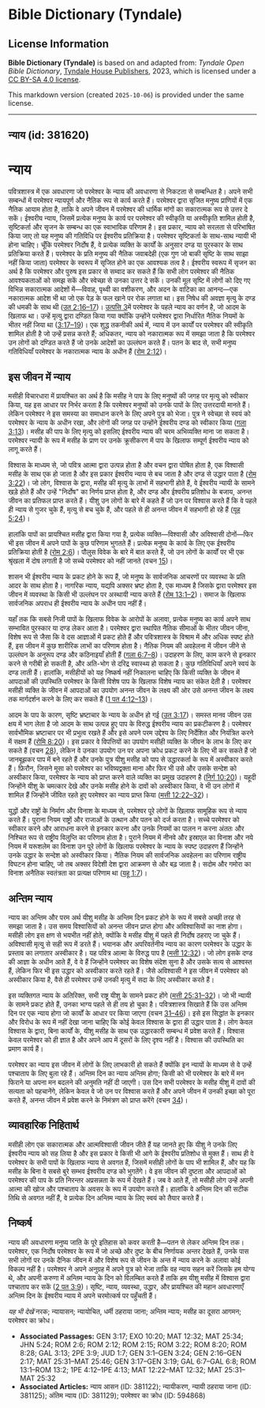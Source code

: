 # Bible Dictionary (Tyndale)

## License Information

**Bible Dictionary (Tyndale)** is based on and adapted from: _Tyndale Open Bible Dictionary_, [Tyndale House Publishers](https://tyndaleopenresources.com/), 2023, which is licensed under a [CC BY-SA 4.0 license](https://creativecommons.org/licenses/by-sa/4.0/legalcode.en).

This markdown version (created `2025-10-06`) is provided under the same license.



--------------------------------

## न्याय (id: 381620)

न्याय
=====

पवित्रशास्त्र में एक अवधारणा जो परमेश्वर के न्याय की अवधारणा से निकटता से सम्बन्धित है। अपने सभी सम्बन्धों में परमेश्वर न्यायपूर्ण और नैतिक रूप से कार्य करते हैं। परमेश्वर द्वारा सृजित मनुष्य प्राणियों में एक नैतिक आयाम होता है, ताकि वे अपने जीवन में परमेश्वर की धार्मिक मांगों का सकारात्मक रूप से उत्तर दे सकें। ईश्वरीय न्याय, जिसमें प्रत्येक मनुष्य के कार्य पर परमेश्वर की स्वीकृति या अस्वीकृति शामिल होती है, सृष्टिकर्ता और सृजन के सम्बन्ध का एक स्वाभाविक परिणाम है। इस प्रकार, न्याय को सरलता से परिभाषित किया जाए तो यह मनुष्य की गतिविधि पर ईश्वरीय प्रतिक्रिया है। परमेश्वर सृष्टिकर्ता के साथ\-साथ न्यायी भी होना चाहिए। चूँकि परमेश्वर निर्दोष हैं, वे प्रत्येक व्यक्ति के कार्यों के अनुसार दण्ड या पुरस्कार के साथ प्रतिक्रिया करते हैं। परमेश्वर के प्रति मनुष्य की नैतिक जवाबदेही (एक गुण जो बाकी सृष्टि के साथ साझा नहीं किया जाता) परमेश्वर के स्वरूप में सृजित होने का एक आवश्यक तत्व है। ईश्वरीय स्वरूप में सृजन का अर्थ है कि परमेश्वर और पुरुष इस प्रकार से सम्वाद कर सकते हैं कि सभी लोग परमेश्वर की नैतिक आवश्यकताओं को समझ सकें और स्वेच्छा से उनका उत्तर दे सकें। उनकी मूल सृष्टि में लोगों को दिए गए विभिन्न सकारात्मक आदेशों में—विवाह, पृथ्वी का वशीकरण, और अदन के वाटिका का आनन्द—एक नकारात्मक आदेश भी था जो एक पेड़ के फल खाने पर रोक लगाता था। इस निषेध की अवज्ञा मृत्यु के दण्ड की धमकी के साथ थी ([उत 2:16–17](https://ref.ly/Gen2:16-Gen2:17))। [उत्पत्ति 3](https://ref.ly/Gen3:1-Gen3:24)में परमेश्वर के पहले न्याय का वर्णन है, जो आदम के खिलाफ था। उन्हें मृत्यु द्वारा दण्डित किया गया क्योंकि उन्होंने परमेश्वर द्वारा निर्धारित नैतिक नियमों के भीतर नहीं जिया था ([3:17–19](https://ref.ly/Gen3:17-Gen3:19))। एक शुद्ध तकनीकी अर्थ में, न्याय में उन कार्यों पर परमेश्वर की स्वीकृति शामिल होती है जो उन्हें प्रसन्न करते हैं; अधिकतर, न्याय को नकारात्मक रूप में समझा जाता है कि परमेश्वर उन लोगों को दण्डित करते हैं जो उनके आदेशों का उल्लंघन करते हैं। पतन के बाद से, सभी मनुष्य गतिविधियाँ परमेश्वर के नकारात्मक न्याय के अधीन हैं ([रोम 2:12](https://ref.ly/Rom2:12))।

इस जीवन में न्याय
-----------------

मसीही विचारधारा में प्रायश्चित का अर्थ है कि मसीह ने पाप के लिए मनुष्यों की जगह पर मृत्यु को स्वीकार किया, यह इस आधार पर निर्भर करता है कि परमेश्वर मनुष्यों को उनके पापों के लिए उत्तरदायी मानते हैं। लेकिन परमेश्वर ने इस समस्या का समाधान करने के लिए अपने पुत्र को भेजा। पुत्र ने स्वेच्छा से स्वयं को परमेश्वर के न्याय के अधीन रखा, और लोगों की जगह पर उन्होंने ईश्वरीय दण्ड को स्वीकार किया ([गला 3:13](https://ref.ly/Gal3:13))। मसीह की पाप के लिए मृत्यु को इसलिए ईश्वरीय न्याय की चरम अभिव्यक्ति माना जा सकता है। परमेश्वर न्यायी के रूप में मसीह के प्राण पर उनके क्रूसीकरण में पाप के खिलाफ सम्पूर्ण ईश्वरीय न्याय को लागू करते हैं।

विश्वास के माध्यम से, जो पवित्र आत्मा द्वारा उत्पन्न होता है और वचन द्वारा पोषित होता है, एक विश्वासी मसीह के साथ एक हो जाता है और इस प्रकार ईश्वरीय न्याय से बच जाता है और दण्ड से उद्धार पाता है ([रोम 3:22](https://ref.ly/Rom3:22))। जो लोग, विश्वास के द्वारा, मसीह की मृत्यु के लाभों में सहभागी होते हैं, वे ईश्वरीय न्यायी के सामने खड़े होते हैं और उन्हें "निर्दोष" का निर्णय प्राप्त होता है, और दण्ड और ईश्वरीय प्रतिशोध के बजाय, अनन्त जीवन का प्रतिफल प्राप्त करते हैं। यीशु उन लोगों के बारे में कहते हैं जो उन पर विश्वास करते हैं कि वे पहले ही न्याय से गुजर चुके हैं, मृत्यु से बच चुके हैं, और पहले से ही अनन्त जीवन में सहभागी हो रहे हैं ([यूह 5:24](https://ref.ly/John5:24))।

हालांकि पापों का प्रायश्चित मसीह द्वारा किया गया है, प्रत्येक व्यक्ति—विश्वासी और अविश्वासी दोनों—फिर भी इस जीवन में अपने पापों के कुछ परिणाम भुगतते हैं। प्रत्येक मनुष्य के कार्य के लिए एक ईश्वरीय प्रतिक्रिया होती है ([रोम 2:6](https://ref.ly/Rom2:6))। पौलुस विवेक के बारे में बात करते हैं, जो उन लोगों के कार्यों पर भी एक श्रृंखला में दोष लगाती है जो सच्चे परमेश्वर को नहीं जानते (वचन [15](https://ref.ly/Rom2:15))।

शासन भी ईश्वरीय न्याय के प्रकट होने के रूप हैं, जो मनुष्य के सार्वजनिक आचरणों पर व्यवस्था के प्रति आदर के साथ होता है। नागरिक न्याय, यद्यपि अक्सर भ्रष्ट होता है, एक माध्यम है जिसके द्वारा परमेश्वर इस जीवन में व्यवस्था के किसी भी उल्लंघन पर अस्थायी न्याय करते हैं ([रोम 13:1–2](https://ref.ly/Rom13:1-Rom13:2))। समाज के खिलाफ सार्वजनिक अपराध ही ईश्वरीय न्याय के अधीन पाप नहीं हैं।

यहाँ तक कि सबसे निजी पापों के खिलाफ विवेक के आरोपों के अलावा, प्रत्येक मनुष्य का कार्य अपने साथ सम्भावित पुरस्कार या दण्ड लेकर आता है। परमेश्वर द्वारा स्थापित नैतिक सीमाओं के भीतर जीवन जीना, विशेष रूप से जैसा कि वे दस आज्ञाओं में प्रकट होते हैं और पवित्रशास्त्र के विश्राम में और अधिक स्पष्ट होते हैं, इस जीवन में कुछ शारीरिक लाभों का परिणाम होता है। नैतिक नियम की अवहेलना में जीवन जीने से उल्लंघन के अनुरूप दण्ड और कठिनाइयाँ होती हैं ([गला 6:7–8](https://ref.ly/Gal6:7-Gal6:8))। उदाहरण के लिए, काम करने से इनकार करने से गरीबी हो सकती है, और अति\-भोग से दरिद्र स्वास्थ्य हो सकता है। कुछ गतिविधियाँ अपने स्वयं के दण्ड लाती हैं। हालांकि, मसीहीयों को यह निष्कर्ष नहीं निकालना चाहिए कि किसी व्यक्ति के जीवन में आपदाओं की उपस्थिति परमेश्वर के किसी विशेष पाप के खिलाफ विशेष न्याय का संकेत देती है। परमेश्वर मसीही व्यक्ति के जीवन में आपदाओं का उपयोग अनन्त जीवन के लक्ष्य की ओर उसे अनन्त जीवन के लक्ष्य तक मार्गदर्शन करने के लिए कर सकते हैं ([1 पत 4:12–13](https://ref.ly/1Pet4:12-1Pet4:13))।

आदम के पाप के कारण, सृष्टि भ्रष्टाचार के न्याय के अधीन हो गई ([उत 3:17](https://ref.ly/Gen3:17))। समस्त मानव जीवन उस क्षय में भाग लेता है जो आदम के साथ उत्पन्न हुए पाप के विरुद्ध ईश्वरीय न्याय का प्रकटीकरण है। परमेश्वर सार्वभौमिक भ्रष्टाचार पर भी प्रभुत्व रखते हैं और इसे अपने परम उद्देश्य के लिए निर्देशित और नियंत्रित करने में सक्षम हैं ([रोमि 8:20](https://ref.ly/Rom8:20))। इस प्रकार वे विपत्तियों का उपयोग मसीही व्यक्ति के जीवन के लाभ के लिए कर सकते हैं (वचन [28](https://ref.ly/Rom8:28)), लेकिन वे उनका उपयोग उन पर अपना क्रोध प्रकट करने के लिए भी कर सकते हैं जो जानबूझकर पाप में बने रहते हैं और उनके पुत्र यीशु मसीह को पाप से उद्धारकर्ता के रूप में अस्वीकार करते हैं। फ़िरौन, जिसने मूसा को परमेश्वर का भविष्यद्वक्ता माना और फिर भी उसे और उसके सन्देश को अस्वीकार किया, परमेश्वर के न्याय को प्राप्त करने वाले व्यक्ति का प्रमुख उदाहरण है ([निर्ग 10:20](https://ref.ly/Exod10:20))। यहूदी जिन्होंने यीशु के चमत्कार देखे और उनके मसीह होने के दावों को अस्वीकार किया, वे भी उन लोगों में शामिल हैं जिन्होंने जीवित रहते हुए परमेश्वर का न्याय प्राप्त किया ([मत्ती 12:22–32](https://ref.ly/Matt12:22-Matt12:32))।

युद्धों और राष्ट्रों के निर्माण और विनाश के माध्यम से, परमेश्वर पूरे लोगों के खिलाफ सामूहिक रूप से न्याय करते हैं। पुराना नियम राष्ट्रों और राजाओं के उत्थान और पतन को दर्ज करता है। सच्चे परमेश्वर को स्वीकार करने और आराधना करने से इनकार करना और उनके नियमों का पालन न करना अंततः और निश्चित रूप से राष्ट्रीय विलुप्ति का परिणाम होता है। पुराने नियम में नीनवे और इस्राएल का विनाश और नये नियम में यरूशलेम का विनाश उन पूरे लोगों के खिलाफ परमेश्वर के न्याय के स्पष्ट उदाहरण हैं जिन्होंने उनके उद्धार के सन्देश को अस्वीकार किया। नैतिक नियम की सार्वजनिक अवहेलना का परिणाम राष्ट्रीय विघटन होना चाहिए, जो तब अक्सर विदेशी देश द्वारा आक्रमण से और बढ़ जाता है। सदोम और गमोरा का विनाश अनैतिक स्वतंत्रता का प्रत्यक्ष परिणाम था ([यहू 1:7](https://ref.ly/Jude1:7))।

अन्तिम न्याय
------------

न्याय का अन्तिम और परम अर्थ यीशु मसीह के अन्तिम दिन प्रकट होने के रूप में सबसे अच्छी तरह से समझा जाता है। उस समय विश्वासियों को अनन्त जीवन प्राप्त होगा और अविश्वासियों का नाश होगा। मसीही लोग इस क्षण से भयभीत नहीं होते, क्योंकि वे मसीह यीशु में पहले ही निर्दोष ठहराए जा चुके हैं। अविश्वासी मृत्यु से सही रूप में डरते हैं। भयानक और अपरिवर्तनीय न्याय का कारण परमेश्वर के उद्धार के प्रस्ताव का लगातार अस्वीकार है। यह पवित्र आत्मा के विरुद्ध पाप है ([मत्ती 12:32](https://ref.ly/Matt12:32))। जो लोग इसके दण्ड की आज्ञा के अधीन आते हैं, वे वे हैं जिन्होंने परमेश्वर का विशेष संदेश सुना है और उसके सत्य से आश्वस्त हैं, लेकिन फिर भी इस उद्धार को अस्वीकार करते रहते हैं। जैसे अविश्वासी ने इस जीवन में परमेश्वर को अस्वीकार किया है, वैसे ही परमेश्वर उन्हें उनकी मृत्यु में सदा के लिए अस्वीकार करते हैं।

इस व्यक्तिगत न्याय के अतिरिक्त, सभी राष्ट्र यीशु के सामने प्रकट होंगे ([मत्ती 25:31–32](https://ref.ly/Matt25:31-Matt25:32))। जो भी न्यायी के सामने प्रकट होते हैं, उनका भाग्य पहले से ही तय हो चुका है। पवित्रशास्त्र सिखाते हैं कि उस अन्तिम दिन पर एक न्याय होगा जो कार्यों के आधार पर किया जाएगा (वचन [31–46](https://ref.ly/Matt25:31-Matt25:46))। इसे इस सिद्धांत के इनकार और विरोध के रूप में नहीं देखा जाना चाहिए कि कोई केवल विश्वास के द्वारा ही उद्धार पाता है। लोग केवल विश्वास के द्वारा, बिना कार्यों के, यीशु मसीह के साथ एक उद्धारकारी सम्बन्ध में प्रवेश करते हैं। विश्वास केवल परमेश्वर को ही ज्ञात है और अपने आप में दूसरों के लिए दृश्य नहीं है। विश्वास की उपस्थिति का प्रमाण कार्य हैं।

परमेश्वर का न्याय इस जीवन में लोगों के लिए लाभकारी हो सकते हैं क्योंकि इन न्यायों के माध्यम से वे उन्हें पश्चाताप के लिए बुला रहे हैं। अन्तिम दिन का न्याय अन्तिम होगा; किसी को भी परमेश्वर के बारे में मन फिराने या अपना मन बदलने की अनुमति नहीं दी जाएगी। उस दिन सभी परमेश्वर के मसीह यीशु में दावों की सत्यता को पहचानेंगे, लेकिन केवल वे जो उन पर विश्वास करते हैं और अपने जीवन में उनकी इच्छा को पूरा करते हैं, अनन्त जीवन में प्रवेश करने के निमंत्रण को प्राप्त करेंगे (वचन [34](https://ref.ly/Matt25:34))।

व्यावहारिक निहितार्थ
--------------------

मसीही लोग एक सकारात्मक और आत्मविश्वासी जीवन जीते हैं यह जानते हुए कि यीशु ने उनके लिए ईश्वरीय न्याय को सह लिया है और इस प्रकार वे किसी भी आगे के ईश्वरीय प्रतिशोध से मुक्त हैं। साथ ही वे परमेश्वर के सभी पापों के खिलाफ न्याय से अवगत हैं, जिसमें मसीही लोगों के पाप भी शामिल हैं, और यह कि मसीह के बिना वे सबसे बुरे सम्भव ईश्वरीय दण्ड को भुगतेंगे। वे इस जीवन की दुष्टता और आपदाओं को परमेश्वर की पाप के प्रति निरन्तर अप्रसन्नता के रूप में देखते हैं। जब वे आते हैं, तो मसीही लोग उन्हें अपनी आत्मा की खोज और पश्चाताप के अवसर के रूप में उपयोग करते हैं। हालांकि वे अन्तिम दिन की सटीक तिथि से अवगत नहीं हैं, वे प्रत्येक दिन अन्तिम न्याय के लिए स्वयं को तैयार करते हैं।

निष्कर्ष
--------

न्याय की अवधारणा मनुष्य जाति के पूरे इतिहास को कवर करती है—पतन से लेकर अन्तिम दिन तक। परमेश्वर, एक निर्दोष परमेश्वर के रूप में जो अच्छे और दुष्ट के बीच निर्णायक अन्तर देखते हैं, उनके पास सभी लोगों पर उनके दैनिक जीवन में और विशेष रूप से जीवन के अन्त में न्याय करने के अलावा कोई विकल्प नहीं है। परमेश्वर ने अपने अनुग्रह में अपने पुत्र को भेजा ताकि वह न्याय सहन करें जिसके हम योग्य थे, और अपनी करुणा में अन्तिम न्याय के दिन को विलम्बित करते हैं ताकि हम यीशु मसीह में विश्वास द्वारा पश्चाताप कर सकें ([2 पत 3:9](https://ref.ly/2Pet3:9))। सृष्टि, न्याय, व्यवस्था, उद्धार, और प्रायश्चित की महान अवधारणाएँ अन्तिम दिन के ईश्वरीय न्याय में अपने चरमोत्कर्ष पर पहुँचती हैं।

*यह भी देखें* नरक; न्यायासन;  न्यायोचित, धर्मी ठहराया जाना; अन्तिम न्याय; मसीह का दूसरा आगमन; परमेश्वर का क्रोध।

* **Associated Passages:** GEN 3:17; EXO 10:20; MAT 12:32; MAT 25:34; JHN 5:24; ROM 2:6; ROM 2:12; ROM 2:15; ROM 3:22; ROM 8:20; ROM 8:28; GAL 3:13; 2PE 3:9; JUD 1:7; GEN 3:1–GEN 3:24; GEN 2:16–GEN 2:17; MAT 25:31–MAT 25:46; GEN 3:17–GEN 3:19; GAL 6:7–GAL 6:8; ROM 13:1–ROM 13:2; 1PE 4:12–1PE 4:13; MAT 12:22–MAT 12:32; MAT 25:31–MAT 25:32
* **Associated Articles:** न्याय आसन (ID: 381122); न्यायीकरण, न्यायी ठहराया जाना (ID: 381125); अंतिम न्याय  (ID: 381129); परमेश्वर का क्रोध (ID: 594868)

